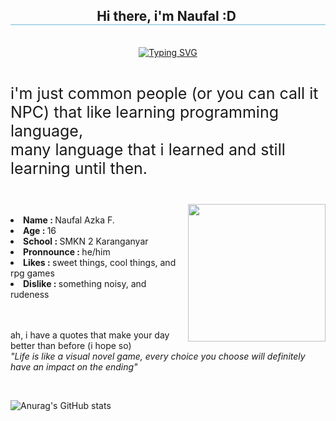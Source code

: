 
<h2 align="center" style="border-bottom: 2px solid lightblue;">
  Hi there, i'm Naufal :D
  <img>
</h2>

<br>

<div align="center">
<a href="https://git.io/typing-svg"><img src="https://readme-typing-svg.demolab.com?font=Fira+Code&pause=1000&color=49F5FF&background=3B3B3B00&center=true&vCenter=true&width=460&lines=Just+people+that+like+learning+to+code;Also+like+RPG+genre+games" alt="Typing SVG" /></a>
</div>

<br>
<p style="font-size: 25px;">i'm just common people (or you can call it NPC) that like learning programming language, <br>
many language that i learned and still learning until then.</p>
<br>

<div align="right">
  <img src="https://tenor.com/view/anime-waves-hi-gif-25928708.gif" align="right" width="220px" height="220px">
</div>

<br>

<div align="left">
  <li><b>Name : </b>Naufal Azka F.</li>
  <li><b>Age : </b>16</li>
  <li><b>School : </b>SMKN 2 Karanganyar</li>
  <li><b>Pronnounce : </b>he/him</li>
  <li><b>Likes : </b>sweet things, cool things, and rpg games</li>
  <li><b>Dislike : </b>something noisy, and rudeness</li>
</div>

  <br>
  <br>
  
<p>ah, i have a quotes that make your day better than before (i hope so) <br>
  <i>"Life is like a visual novel game, every choice you choose will definitely have an impact on the ending"</i>
</p><br>

![Anurag's GitHub stats](https://github-readme-stats.vercel.app/api?username=lovrenski&show_icons=true&theme=dracula)

